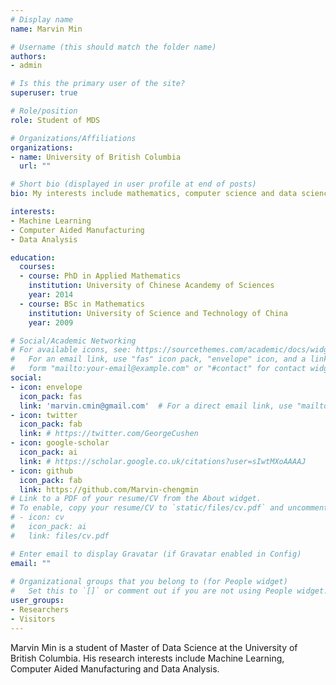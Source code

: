 ```yaml
---
# Display name
name: Marvin Min

# Username (this should match the folder name)
authors:
- admin

# Is this the primary user of the site?
superuser: true

# Role/position
role: Student of MDS

# Organizations/Affiliations
organizations:
- name: University of British Columbia
  url: ""

# Short bio (displayed in user profile at end of posts)
bio: My interests include mathematics, computer science and data science.

interests:
- Machine Learning
- Computer Aided Manufacturing
- Data Analysis

education:
  courses:
  - course: PhD in Applied Mathematics
    institution: University of Chinese Acandemy of Sciences
    year: 2014
  - course: BSc in Mathematics
    institution: University of Science and Technology of China
    year: 2009

# Social/Academic Networking
# For available icons, see: https://sourcethemes.com/academic/docs/widgets/#icons
#   For an email link, use "fas" icon pack, "envelope" icon, and a link in the
#   form "mailto:your-email@example.com" or "#contact" for contact widget.
social:
- icon: envelope
  icon_pack: fas
  link: 'marvin.cmin@gmail.com'  # For a direct email link, use "mailto:test@example.org".
- icon: twitter
  icon_pack: fab
  link: # https://twitter.com/GeorgeCushen
- icon: google-scholar
  icon_pack: ai
  link: # https://scholar.google.co.uk/citations?user=sIwtMXoAAAAJ
- icon: github
  icon_pack: fab
  link: https://github.com/Marvin-chengmin
# Link to a PDF of your resume/CV from the About widget.
# To enable, copy your resume/CV to `static/files/cv.pdf` and uncomment the lines below.  
# - icon: cv
#   icon_pack: ai
#   link: files/cv.pdf

# Enter email to display Gravatar (if Gravatar enabled in Config)
email: ""
  
# Organizational groups that you belong to (for People widget)
#   Set this to `[]` or comment out if you are not using People widget.  
user_groups:
- Researchers
- Visitors
---
```


Marvin Min is a student of Master of Data Science at the University of British Columbia. His research interests include Machine Learning, Computer Aided Manufacturing and Data Analysis.

